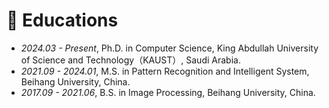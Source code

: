 
# 📖 Educations
- *2024.03 - Present*, Ph.D. in Computer Science, King Abdullah University of Science and Technology（KAUST）, Saudi Arabia.
- *2021.09 - 2024.01*, M.S. in Pattern Recognition and Intelligent System, Beihang University, China.
- *2017.09 - 2021.06*, B.S. in Image Processing, Beihang University, China.

<br/>